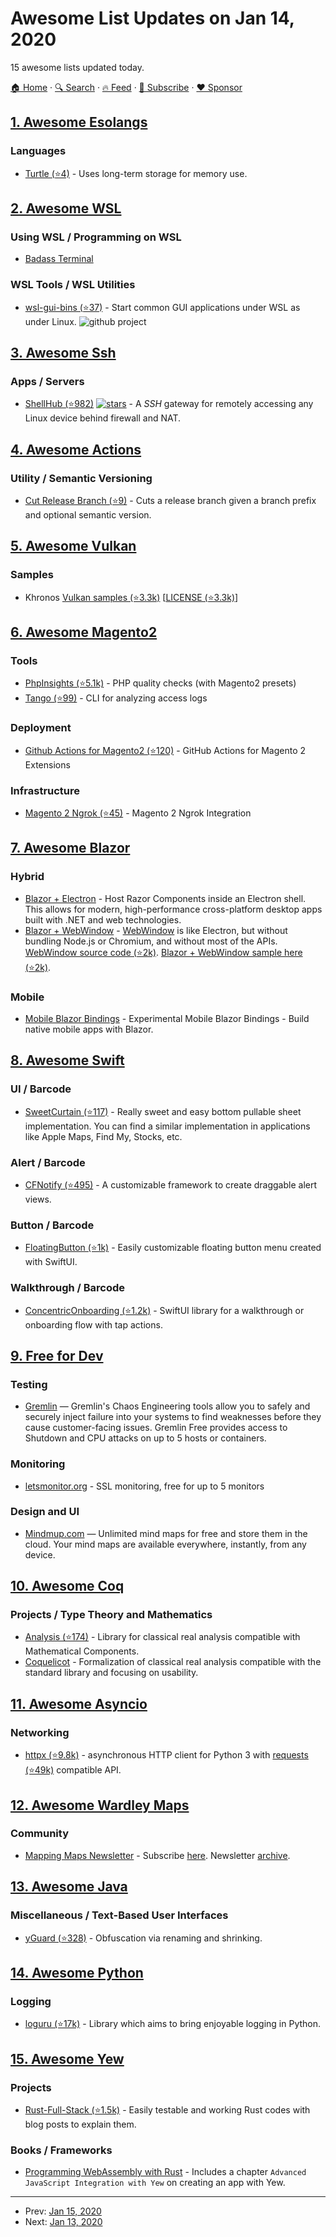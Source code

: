 # Awesome List Updates on Jan 14, 2020

15 awesome lists updated today.

[🏠 Home](/README.md) · [🔍 Search](https://www.trackawesomelist.com/search/) · [🔥 Feed](https://www.trackawesomelist.com/rss.xml) · [📮 Subscribe](https://trackawesomelist.us17.list-manage.com/subscribe?u=d2f0117aa829c83a63ec63c2f&id=36a103854c) · [❤️  Sponsor](https://github.com/sponsors/theowenyoung)



## [1. Awesome Esolangs](/content/angrykoala/awesome-esolangs/README.md)

### Languages

*   [Turtle (⭐4)](https://github.com/TypeMonkey/Turtle) - Uses long-term storage for memory use.

## [2. Awesome WSL](/content/sirredbeard/Awesome-WSL/README.md)

### Using WSL / Programming on WSL

*   [Badass Terminal](https://jessicadeen.com/badass-terminal-wsl-macos-and-ubuntu-dotfiles-update/)

### WSL Tools / WSL Utilities

*   [wsl-gui-bins (⭐37)](https://github.com/Konfekt/wsl-gui-bins) -  Start common GUI applications under WSL as under Linux. ![github project](https://raw.githubusercontent.com/sirredbeard/Awesome-WSL/master/github-icon.png)

## [3. Awesome Ssh](/content/moul/awesome-ssh/README.md)

### Apps / Servers

*   [ShellHub (⭐982)](https://github.com/shellhub-io/shellhub) [![stars](https://img.shields.io/github/stars/shellhub-io/shellhub.svg?style=social\&label=stars)](https://github.com/shellhub-io/shellhub) - A *SSH* gateway for remotely accessing any Linux device behind firewall and NAT.

## [4. Awesome Actions](/content/sdras/awesome-actions/README.md)

### Utility / Semantic Versioning

*   [Cut Release Branch (⭐9)](https://github.com/jessicalostinspace/cut-release-action) - Cuts a release branch given a branch prefix and optional semantic version.

## [5. Awesome Vulkan](/content/vinjn/awesome-vulkan/README.md)

### Samples

*   Khronos [Vulkan samples (⭐3.3k)](https://github.com/KhronosGroup/Vulkan-Samples) \[[LICENSE (⭐3.3k)](https://github.com/KhronosGroup/Vulkan-Samples/blob/master/LICENSE)]

## [6. Awesome Magento2](/content/run-as-root/awesome-magento2/README.md)

### Tools

*   [PhpInsights (⭐5.1k)](https://github.com/nunomaduro/phpinsights) - PHP quality checks (with Magento2 presets)
*   [Tango (⭐99)](https://github.com/roma-glushko/tango) - CLI for analyzing access logs

### Deployment

*   [Github Actions for Magento2 (⭐120)](https://github.com/extdn/github-actions-m2) - GitHub Actions for Magento 2 Extensions

### Infrastructure

*   [Magento 2 Ngrok (⭐45)](https://github.com/shkoliar/magento-ngrok) - Magento 2 Ngrok Integration

## [7. Awesome Blazor](/content/AdrienTorris/awesome-blazor/README.md)

### Hybrid

*   [Blazor + Electron](https://aka.ms/blazorelectron) - Host Razor Components inside an Electron shell. This allows for modern, high-performance cross-platform desktop apps built with .NET and web technologies.
*   [Blazor + WebWindow](https://aka.ms/webwindow) - [WebWindow](https://www.nuget.org/packages/WebWindow) is like Electron, but without bundling Node.js or Chromium, and without most of the APIs. [WebWindow source code (⭐2k)](https://github.com/SteveSandersonMS/WebWindow). [Blazor + WebWindow sample here (⭐2k)](https://github.com/SteveSandersonMS/WebWindow/tree/master/samples/BlazorDesktopApp).

### Mobile

*   [Mobile Blazor Bindings](https://aka.ms/mobileblazorbindings) - Experimental Mobile Blazor Bindings - Build native mobile apps with Blazor.

## [8. Awesome Swift](/content/matteocrippa/awesome-swift/README.md)

### UI / Barcode

*   [SweetCurtain (⭐117)](https://github.com/multimediasuite/SweetCurtain) - Really sweet and easy bottom pullable sheet implementation. You can find a similar implementation in applications like Apple Maps, Find My, Stocks, etc.

### Alert / Barcode

*   [CFNotify (⭐495)](https://github.com/JT501/CFNotify) - A customizable framework to create draggable alert views.

### Button / Barcode

*   [FloatingButton (⭐1k)](https://github.com/exyte/FloatingButton) - Easily customizable floating button menu created with SwiftUI.

### Walkthrough / Barcode

*   [ConcentricOnboarding (⭐1.2k)](https://github.com/exyte/ConcentricOnboarding) - SwiftUI library for a walkthrough or onboarding flow with tap actions.

## [9. Free for Dev](/content/ripienaar/free-for-dev/README.md)

### Testing

*   [Gremlin](https://www.gremlin.com/gremlin-free-software) — Gremlin's Chaos Engineering tools allow you to safely and securely inject failure into your systems to find weaknesses before they cause customer-facing issues. Gremlin Free provides access to Shutdown and CPU attacks on up to 5 hosts or containers.

### Monitoring

*   [letsmonitor.org](https://letsmonitor.org) - SSL monitoring, free for up to 5 monitors

### Design and UI

*   [Mindmup.com](https://www.mindmup.com/) — Unlimited mind maps for free and store them in the cloud. Your mind maps are available everywhere, instantly, from any device.

## [10. Awesome Coq](/content/coq-community/awesome-coq/README.md)

### Projects / Type Theory and Mathematics

*   [Analysis (⭐174)](https://github.com/math-comp/analysis) - Library for classical real analysis compatible with Mathematical Components.
*   [Coquelicot](https://gitlab.inria.fr/coquelicot/coquelicot) - Formalization of classical real analysis compatible with the standard library and focusing on usability.

## [11. Awesome Asyncio](/content/timofurrer/awesome-asyncio/README.md)

### Networking

*   [httpx (⭐9.8k)](https://github.com/encode/httpx) - asynchronous HTTP client for Python 3 with [requests (⭐49k)](https://github.com/psf/requests) compatible API.

## [12. Awesome Wardley Maps](/content/wardley-maps-community/awesome-wardley-maps/README.md)

### Community

*   [Mapping Maps Newsletter](https://twitter.com/MappingMapsNews) - Subscribe [here](https://bit.ly/2QlF0Wx). Newsletter [archive](https://bit.ly/2P9MEPu).

## [13. Awesome Java](/content/akullpp/awesome-java/README.md)

### Miscellaneous / Text-Based User Interfaces

*   [yGuard (⭐328)](https://github.com/yWorks/yGuard) - Obfuscation via renaming and shrinking.

## [14. Awesome Python](/content/vinta/awesome-python/README.md)

### Logging

*   [loguru (⭐17k)](https://github.com/Delgan/loguru) - Library which aims to bring enjoyable logging in Python.

## [15. Awesome Yew](/content/jetli/awesome-yew/README.md)

### Projects

*   [Rust-Full-Stack (⭐1.5k)](https://github.com/steadylearner/Rust-Full-Stack) - Easily testable and working Rust codes with blog posts to explain them.

### Books / Frameworks

*   [Programming WebAssembly with Rust](https://pragprog.com/book/khrust/programming-webassembly-with-rust) - Includes a chapter `Advanced JavaScript Integration with Yew` on creating an app with Yew.

---

- Prev: [Jan 15, 2020](/content/2020/01/15/README.md)
- Next: [Jan 13, 2020](/content/2020/01/13/README.md)